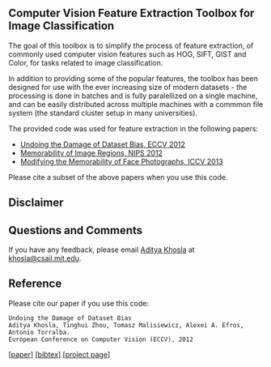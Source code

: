 Computer Vision Feature Extraction Toolbox for Image Classification
-------------------------------------------------------------------

The goal of this toolbox is to simplify the process of feature extraction, of commonly used computer vision features such as HOG, SIFT, GIST and Color, for tasks related to image classification. 

In addition to providing some of the popular features, the toolbox has been designed for use with the ever increasing size of modern datasets - the processing is done in batches and is fully paralellized on a single machine, and can be easily distributed across multiple machines with a commmon file system (the standard cluster setup in many universities).

The provided code was used for feature extraction in the following papers:
 - <a href="http://undoingbias.csail.mit.edu">Undoing the Damage of Dataset Bias, ECCV 2012</a>
 - <a href="http://people.csail.mit.edu/khosla/projects/regionmem/">Memorability of Image Regions, NIPS 2012</a>
 - <a href="http://people.csail.mit.edu/khosla">Modifying the Memorability of Face Photographs, ICCV 2013</a>

Please cite a subset of the above papers when you use this code.

Disclaimer
----------

Questions and Comments
----------------------
If you have any feedback, please email <a href="http://people.csail.mit.edu/khosla">Aditya Khosla</a> at <a href="mailto:khosla@csail.mit.edu">khosla@csail.mit.edu</a>.

Reference
---------

Please cite our paper if you use this code:

    Undoing the Damage of Dataset Bias
    Aditya Khosla, Tinghui Zhou, Tomasz Malisiewicz, Alexei A. Efros, Antonio Torralba. 
    European Conference on Computer Vision (ECCV), 2012

<a href="http://people.csail.mit.edu/khosla/papers/eccv2012_khosla.pdf">[paper]</a> <a href="http://people.csail.mit.edu/khosla/bibtex/eccv2012.bib">[bibtex]</a> <a href="http://undoingbias.csail.mit.edu/">[project page]</a>

